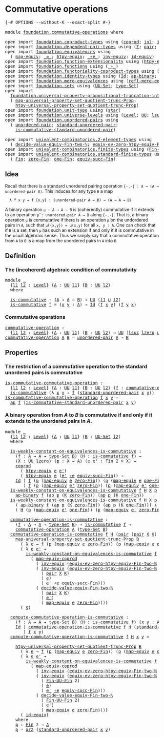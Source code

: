 # Commutative operations

<pre class="Agda"><a id="35" class="Symbol">{-#</a> <a id="39" class="Keyword">OPTIONS</a> <a id="47" class="Pragma">--without-K</a> <a id="59" class="Pragma">--exact-split</a> <a id="73" class="Symbol">#-}</a>

<a id="78" class="Keyword">module</a> <a id="85" href="foundation.commutative-operations.html" class="Module">foundation.commutative-operations</a> <a id="119" class="Keyword">where</a>

<a id="126" class="Keyword">open</a> <a id="131" class="Keyword">import</a> <a id="138" href="foundation.coproduct-types.html" class="Module">foundation.coproduct-types</a> <a id="165" class="Keyword">using</a> <a id="171" class="Symbol">(</a><a id="172" href="foundation.coproduct-types.html#1168" class="Datatype">coprod</a><a id="178" class="Symbol">;</a> <a id="180" href="foundation.coproduct-types.html#1239" class="InductiveConstructor">inl</a><a id="183" class="Symbol">;</a> <a id="185" href="foundation.coproduct-types.html#1262" class="InductiveConstructor">inr</a><a id="188" class="Symbol">)</a>
<a id="190" class="Keyword">open</a> <a id="195" class="Keyword">import</a> <a id="202" href="foundation.dependent-pair-types.html" class="Module">foundation.dependent-pair-types</a> <a id="234" class="Keyword">using</a> <a id="240" class="Symbol">(</a><a id="241" href="foundation-core.dependent-pair-types.html#502" class="Record">Σ</a><a id="242" class="Symbol">;</a> <a id="244" href="foundation-core.dependent-pair-types.html#575" class="InductiveConstructor">pair</a><a id="248" class="Symbol">;</a> <a id="250" href="foundation-core.dependent-pair-types.html#592" class="Field">pr1</a><a id="253" class="Symbol">;</a> <a id="255" href="foundation-core.dependent-pair-types.html#604" class="Field">pr2</a><a id="258" class="Symbol">)</a>
<a id="260" class="Keyword">open</a> <a id="265" class="Keyword">import</a> <a id="272" href="foundation.equivalences.html" class="Module">foundation.equivalences</a> <a id="296" class="Keyword">using</a>
  <a id="304" class="Symbol">(</a> <a id="306" href="foundation-core.equivalences.html#1807" class="Function">map-equiv</a><a id="315" class="Symbol">;</a> <a id="317" href="foundation-core.equivalences.html#1607" class="Function Operator">_≃_</a><a id="320" class="Symbol">;</a> <a id="322" href="foundation.equivalences.html#14037" class="Function">htpy-equiv</a><a id="332" class="Symbol">;</a> <a id="334" href="foundation-core.equivalences.html#7843" class="Function Operator">_∘e_</a><a id="338" class="Symbol">;</a> <a id="340" href="foundation-core.equivalences.html#5707" class="Function">inv-equiv</a><a id="349" class="Symbol">;</a> <a id="351" href="foundation-core.equivalences.html#2480" class="Function">id-equiv</a><a id="359" class="Symbol">)</a>
<a id="361" class="Keyword">open</a> <a id="366" class="Keyword">import</a> <a id="373" href="foundation.function-extensionality.html" class="Module">foundation.function-extensionality</a> <a id="408" class="Keyword">using</a> <a id="414" class="Symbol">(</a><a id="415" href="foundation.function-extensionality.html#946" class="Function">htpy-eq</a><a id="422" class="Symbol">)</a>
<a id="424" class="Keyword">open</a> <a id="429" class="Keyword">import</a> <a id="436" href="foundation.functions.html" class="Module">foundation.functions</a> <a id="457" class="Keyword">using</a> <a id="463" class="Symbol">(</a><a id="464" href="foundation-core.functions.html#407" class="Function Operator">_∘_</a><a id="467" class="Symbol">)</a>
<a id="469" class="Keyword">open</a> <a id="474" class="Keyword">import</a> <a id="481" href="foundation.functoriality-coproduct-types.html" class="Module">foundation.functoriality-coproduct-types</a> <a id="522" class="Keyword">using</a> <a id="528" class="Symbol">(</a><a id="529" href="foundation.functoriality-coproduct-types.html#4427" class="Function">map-equiv-coprod</a><a id="545" class="Symbol">)</a>
<a id="547" class="Keyword">open</a> <a id="552" class="Keyword">import</a> <a id="559" href="foundation.identity-types.html" class="Module">foundation.identity-types</a> <a id="585" class="Keyword">using</a> <a id="591" class="Symbol">(</a><a id="592" href="foundation-core.identity-types.html#641" class="Datatype">Id</a><a id="594" class="Symbol">;</a> <a id="596" href="foundation-core.identity-types.html#6352" class="Function">ap-binary</a><a id="605" class="Symbol">;</a> <a id="607" href="foundation-core.identity-types.html#2853" class="Function">ap</a><a id="609" class="Symbol">;</a> <a id="611" href="foundation-core.identity-types.html#1239" class="Function Operator">_∙_</a><a id="614" class="Symbol">)</a>
<a id="616" class="Keyword">open</a> <a id="621" class="Keyword">import</a> <a id="628" href="foundation.mere-equivalences.html" class="Module">foundation.mere-equivalences</a> <a id="657" class="Keyword">using</a> <a id="663" class="Symbol">(</a><a id="664" href="foundation.mere-equivalences.html#1762" class="Function">refl-mere-equiv</a><a id="679" class="Symbol">)</a>
<a id="681" class="Keyword">open</a> <a id="686" class="Keyword">import</a> <a id="693" href="foundation.sets.html" class="Module">foundation.sets</a> <a id="709" class="Keyword">using</a> <a id="715" class="Symbol">(</a><a id="716" href="foundation-core.sets.html#1177" class="Function">UU-Set</a><a id="722" class="Symbol">;</a> <a id="724" href="foundation-core.sets.html#1291" class="Function">type-Set</a><a id="732" class="Symbol">)</a>
<a id="734" class="Keyword">open</a> <a id="739" class="Keyword">import</a>
  <a id="748" href="foundation.universal-property-propositional-truncation-into-sets.html" class="Module">foundation.universal-property-propositional-truncation-into-sets</a> <a id="813" class="Keyword">using</a>
  <a id="821" class="Symbol">(</a> <a id="823" href="foundation.universal-property-propositional-truncation-into-sets.html#3778" class="Function">map-universal-property-set-quotient-trunc-Prop</a><a id="869" class="Symbol">;</a>
    <a id="875" href="foundation.universal-property-propositional-truncation-into-sets.html#4467" class="Function">htpy-universal-property-set-quotient-trunc-Prop</a><a id="922" class="Symbol">)</a>
<a id="924" class="Keyword">open</a> <a id="929" class="Keyword">import</a> <a id="936" href="foundation.unit-type.html" class="Module">foundation.unit-type</a> <a id="957" class="Keyword">using</a> <a id="963" class="Symbol">(</a><a id="964" href="foundation.unit-type.html#999" class="InductiveConstructor">star</a><a id="968" class="Symbol">)</a>
<a id="970" class="Keyword">open</a> <a id="975" class="Keyword">import</a> <a id="982" href="foundation.universe-levels.html" class="Module">foundation.universe-levels</a> <a id="1009" class="Keyword">using</a> <a id="1015" class="Symbol">(</a><a id="1016" href="Agda.Primitive.html#597" class="Postulate">Level</a><a id="1021" class="Symbol">;</a> <a id="1023" href="foundation-core.universe-levels.html#222" class="Primitive">UU</a><a id="1025" class="Symbol">;</a> <a id="1027" href="Agda.Primitive.html#780" class="Primitive">lsuc</a><a id="1031" class="Symbol">;</a> <a id="1033" href="Agda.Primitive.html#810" class="Primitive Operator">_⊔_</a><a id="1036" class="Symbol">;</a> <a id="1038" href="Agda.Primitive.html#764" class="Primitive">lzero</a><a id="1043" class="Symbol">)</a>
<a id="1045" class="Keyword">open</a> <a id="1050" class="Keyword">import</a> <a id="1057" href="foundation.unordered-pairs.html" class="Module">foundation.unordered-pairs</a> <a id="1084" class="Keyword">using</a>
  <a id="1092" class="Symbol">(</a> <a id="1094" href="foundation.unordered-pairs.html#2381" class="Function">unordered-pair</a><a id="1108" class="Symbol">;</a> <a id="1110" href="foundation.unordered-pairs.html#4421" class="Function">standard-unordered-pair</a><a id="1133" class="Symbol">;</a>
    <a id="1139" href="foundation.unordered-pairs.html#7349" class="Function">is-commutative-standard-unordered-pair</a><a id="1177" class="Symbol">)</a>

<a id="1180" class="Keyword">open</a> <a id="1185" class="Keyword">import</a> <a id="1192" href="univalent-combinatorics.2-element-types.html" class="Module">univalent-combinatorics.2-element-types</a> <a id="1232" class="Keyword">using</a>
  <a id="1240" class="Symbol">(</a> <a id="1242" href="univalent-combinatorics.2-element-types.html#29614" class="Function">decide-value-equiv-Fin-two-ℕ</a><a id="1270" class="Symbol">;</a> <a id="1272" href="univalent-combinatorics.2-element-types.html#18407" class="Function">equiv-ev-zero-htpy-equiv-Fin-two-ℕ</a><a id="1306" class="Symbol">)</a>
<a id="1308" class="Keyword">open</a> <a id="1313" class="Keyword">import</a> <a id="1320" href="univalent-combinatorics.finite-types.html" class="Module">univalent-combinatorics.finite-types</a> <a id="1357" class="Keyword">using</a> <a id="1363" class="Symbol">(</a><a id="1364" href="univalent-combinatorics.finite-types.html#9638" class="Function">Fin-UU-Fin</a><a id="1374" class="Symbol">)</a>
<a id="1376" class="Keyword">open</a> <a id="1381" class="Keyword">import</a> <a id="1388" href="univalent-combinatorics.standard-finite-types.html" class="Module">univalent-combinatorics.standard-finite-types</a> <a id="1434" class="Keyword">using</a>
  <a id="1442" class="Symbol">(</a> <a id="1444" href="univalent-combinatorics.standard-finite-types.html#2085" class="Function">Fin</a><a id="1447" class="Symbol">;</a> <a id="1449" href="univalent-combinatorics.standard-finite-types.html#7019" class="Function">zero-Fin</a><a id="1457" class="Symbol">;</a> <a id="1459" href="univalent-combinatorics.standard-finite-types.html#8254" class="Function">one-Fin</a><a id="1466" class="Symbol">;</a> <a id="1468" href="univalent-combinatorics.standard-finite-types.html#11714" class="Function">equiv-succ-Fin</a><a id="1482" class="Symbol">)</a>
</pre>
## Idea

Recall that there is a standard unordered pairing operation `{-,-} : A → (A → unordered-pair A)`. This induces for any type `B` a map

```md
  λ f x y → f {x,y} : (unordered-pair A → B) → (A → A → B)
```

A binary operation `μ : A → A → B` is (coherently) commutative if it extends to an operation `μ̃ : unordered-pair A → B` along `{-,-}`. That is, a binary operation `μ` is commutative if there is an operation `μ̃` on the undordered pairs in `A`, such that `μ̃({x,y}) = μ(x,y)` for all `x, y : A`. One can check that if `B` is a set, then `μ` has such an extension if and only if it is commutative in the usual algebraic sense. Thus we simply say that a commutative operation from `A` to `B` is a map from the unordered pairs in `A` into `B`.

## Definition

### The (incoherent) algebraic condition of commutativity

<pre class="Agda"><a id="2327" class="Keyword">module</a> <a id="2334" href="foundation.commutative-operations.html#2334" class="Module">_</a>
  <a id="2338" class="Symbol">{</a><a id="2339" href="foundation.commutative-operations.html#2339" class="Bound">l1</a> <a id="2342" href="foundation.commutative-operations.html#2342" class="Bound">l2</a> <a id="2345" class="Symbol">:</a> <a id="2347" href="Agda.Primitive.html#597" class="Postulate">Level</a><a id="2352" class="Symbol">}</a> <a id="2354" class="Symbol">{</a><a id="2355" href="foundation.commutative-operations.html#2355" class="Bound">A</a> <a id="2357" class="Symbol">:</a> <a id="2359" href="foundation-core.universe-levels.html#222" class="Primitive">UU</a> <a id="2362" href="foundation.commutative-operations.html#2339" class="Bound">l1</a><a id="2364" class="Symbol">}</a> <a id="2366" class="Symbol">{</a><a id="2367" href="foundation.commutative-operations.html#2367" class="Bound">B</a> <a id="2369" class="Symbol">:</a> <a id="2371" href="foundation-core.universe-levels.html#222" class="Primitive">UU</a> <a id="2374" href="foundation.commutative-operations.html#2342" class="Bound">l2</a><a id="2376" class="Symbol">}</a>
  <a id="2380" class="Keyword">where</a>
  
  <a id="2391" href="foundation.commutative-operations.html#2391" class="Function">is-commutative</a> <a id="2406" class="Symbol">:</a> <a id="2408" class="Symbol">(</a><a id="2409" href="foundation.commutative-operations.html#2355" class="Bound">A</a> <a id="2411" class="Symbol">→</a> <a id="2413" href="foundation.commutative-operations.html#2355" class="Bound">A</a> <a id="2415" class="Symbol">→</a> <a id="2417" href="foundation.commutative-operations.html#2367" class="Bound">B</a><a id="2418" class="Symbol">)</a> <a id="2420" class="Symbol">→</a> <a id="2422" href="foundation-core.universe-levels.html#222" class="Primitive">UU</a> <a id="2425" class="Symbol">(</a><a id="2426" href="foundation.commutative-operations.html#2339" class="Bound">l1</a> <a id="2429" href="Agda.Primitive.html#810" class="Primitive Operator">⊔</a> <a id="2431" href="foundation.commutative-operations.html#2342" class="Bound">l2</a><a id="2433" class="Symbol">)</a>
  <a id="2437" href="foundation.commutative-operations.html#2391" class="Function">is-commutative</a> <a id="2452" href="foundation.commutative-operations.html#2452" class="Bound">f</a> <a id="2454" class="Symbol">=</a> <a id="2456" class="Symbol">(</a><a id="2457" href="foundation.commutative-operations.html#2457" class="Bound">x</a> <a id="2459" href="foundation.commutative-operations.html#2459" class="Bound">y</a> <a id="2461" class="Symbol">:</a> <a id="2463" href="foundation.commutative-operations.html#2355" class="Bound">A</a><a id="2464" class="Symbol">)</a> <a id="2466" class="Symbol">→</a> <a id="2468" href="foundation-core.identity-types.html#641" class="Datatype">Id</a> <a id="2471" class="Symbol">(</a><a id="2472" href="foundation.commutative-operations.html#2452" class="Bound">f</a> <a id="2474" href="foundation.commutative-operations.html#2457" class="Bound">x</a> <a id="2476" href="foundation.commutative-operations.html#2459" class="Bound">y</a><a id="2477" class="Symbol">)</a> <a id="2479" class="Symbol">(</a><a id="2480" href="foundation.commutative-operations.html#2452" class="Bound">f</a> <a id="2482" href="foundation.commutative-operations.html#2459" class="Bound">y</a> <a id="2484" href="foundation.commutative-operations.html#2457" class="Bound">x</a><a id="2485" class="Symbol">)</a>
</pre>
### Commutative operations

<pre class="Agda"><a id="commutative-operation"></a><a id="2528" href="foundation.commutative-operations.html#2528" class="Function">commutative-operation</a> <a id="2550" class="Symbol">:</a>
  <a id="2554" class="Symbol">{</a><a id="2555" href="foundation.commutative-operations.html#2555" class="Bound">l1</a> <a id="2558" href="foundation.commutative-operations.html#2558" class="Bound">l2</a> <a id="2561" class="Symbol">:</a> <a id="2563" href="Agda.Primitive.html#597" class="Postulate">Level</a><a id="2568" class="Symbol">}</a> <a id="2570" class="Symbol">(</a><a id="2571" href="foundation.commutative-operations.html#2571" class="Bound">A</a> <a id="2573" class="Symbol">:</a> <a id="2575" href="foundation-core.universe-levels.html#222" class="Primitive">UU</a> <a id="2578" href="foundation.commutative-operations.html#2555" class="Bound">l1</a><a id="2580" class="Symbol">)</a> <a id="2582" class="Symbol">(</a><a id="2583" href="foundation.commutative-operations.html#2583" class="Bound">B</a> <a id="2585" class="Symbol">:</a> <a id="2587" href="foundation-core.universe-levels.html#222" class="Primitive">UU</a> <a id="2590" href="foundation.commutative-operations.html#2558" class="Bound">l2</a><a id="2592" class="Symbol">)</a> <a id="2594" class="Symbol">→</a> <a id="2596" href="foundation-core.universe-levels.html#222" class="Primitive">UU</a> <a id="2599" class="Symbol">(</a><a id="2600" href="Agda.Primitive.html#780" class="Primitive">lsuc</a> <a id="2605" href="Agda.Primitive.html#764" class="Primitive">lzero</a> <a id="2611" href="Agda.Primitive.html#810" class="Primitive Operator">⊔</a> <a id="2613" href="foundation.commutative-operations.html#2555" class="Bound">l1</a> <a id="2616" href="Agda.Primitive.html#810" class="Primitive Operator">⊔</a> <a id="2618" href="foundation.commutative-operations.html#2558" class="Bound">l2</a><a id="2620" class="Symbol">)</a>
<a id="2622" href="foundation.commutative-operations.html#2528" class="Function">commutative-operation</a> <a id="2644" href="foundation.commutative-operations.html#2644" class="Bound">A</a> <a id="2646" href="foundation.commutative-operations.html#2646" class="Bound">B</a> <a id="2648" class="Symbol">=</a> <a id="2650" href="foundation.unordered-pairs.html#2381" class="Function">unordered-pair</a> <a id="2665" href="foundation.commutative-operations.html#2644" class="Bound">A</a> <a id="2667" class="Symbol">→</a> <a id="2669" href="foundation.commutative-operations.html#2646" class="Bound">B</a>
</pre>
## Properties

### The restriction of a commutative operation to the standard unordered pairs is commutative

<pre class="Agda"><a id="is-commutative-commutative-operation"></a><a id="2794" href="foundation.commutative-operations.html#2794" class="Function">is-commutative-commutative-operation</a> <a id="2831" class="Symbol">:</a>
  <a id="2835" class="Symbol">{</a><a id="2836" href="foundation.commutative-operations.html#2836" class="Bound">l1</a> <a id="2839" href="foundation.commutative-operations.html#2839" class="Bound">l2</a> <a id="2842" class="Symbol">:</a> <a id="2844" href="Agda.Primitive.html#597" class="Postulate">Level</a><a id="2849" class="Symbol">}</a> <a id="2851" class="Symbol">{</a><a id="2852" href="foundation.commutative-operations.html#2852" class="Bound">A</a> <a id="2854" class="Symbol">:</a> <a id="2856" href="foundation-core.universe-levels.html#222" class="Primitive">UU</a> <a id="2859" href="foundation.commutative-operations.html#2836" class="Bound">l1</a><a id="2861" class="Symbol">}</a> <a id="2863" class="Symbol">{</a><a id="2864" href="foundation.commutative-operations.html#2864" class="Bound">B</a> <a id="2866" class="Symbol">:</a> <a id="2868" href="foundation-core.universe-levels.html#222" class="Primitive">UU</a> <a id="2871" href="foundation.commutative-operations.html#2839" class="Bound">l2</a><a id="2873" class="Symbol">}</a> <a id="2875" class="Symbol">(</a><a id="2876" href="foundation.commutative-operations.html#2876" class="Bound">f</a> <a id="2878" class="Symbol">:</a> <a id="2880" href="foundation.commutative-operations.html#2528" class="Function">commutative-operation</a> <a id="2902" href="foundation.commutative-operations.html#2852" class="Bound">A</a> <a id="2904" href="foundation.commutative-operations.html#2864" class="Bound">B</a><a id="2905" class="Symbol">)</a> <a id="2907" class="Symbol">→</a>
  <a id="2911" href="foundation.commutative-operations.html#2391" class="Function">is-commutative</a> <a id="2926" class="Symbol">(λ</a> <a id="2929" href="foundation.commutative-operations.html#2929" class="Bound">x</a> <a id="2931" href="foundation.commutative-operations.html#2931" class="Bound">y</a> <a id="2933" class="Symbol">→</a> <a id="2935" href="foundation.commutative-operations.html#2876" class="Bound">f</a> <a id="2937" class="Symbol">(</a><a id="2938" href="foundation.unordered-pairs.html#4421" class="Function">standard-unordered-pair</a> <a id="2962" href="foundation.commutative-operations.html#2929" class="Bound">x</a> <a id="2964" href="foundation.commutative-operations.html#2931" class="Bound">y</a><a id="2965" class="Symbol">))</a>
<a id="2968" href="foundation.commutative-operations.html#2794" class="Function">is-commutative-commutative-operation</a> <a id="3005" href="foundation.commutative-operations.html#3005" class="Bound">f</a> <a id="3007" href="foundation.commutative-operations.html#3007" class="Bound">x</a> <a id="3009" href="foundation.commutative-operations.html#3009" class="Bound">y</a> <a id="3011" class="Symbol">=</a>
  <a id="3015" href="foundation-core.identity-types.html#2853" class="Function">ap</a> <a id="3018" href="foundation.commutative-operations.html#3005" class="Bound">f</a> <a id="3020" class="Symbol">(</a><a id="3021" href="foundation.unordered-pairs.html#7349" class="Function">is-commutative-standard-unordered-pair</a> <a id="3060" href="foundation.commutative-operations.html#3007" class="Bound">x</a> <a id="3062" href="foundation.commutative-operations.html#3009" class="Bound">y</a><a id="3063" class="Symbol">)</a>
</pre>
### A binary operation from $A$ to $B$ is commutative if and only if it extends to the unordered pairs in $A$.

<pre class="Agda"><a id="3190" class="Keyword">module</a> <a id="3197" href="foundation.commutative-operations.html#3197" class="Module">_</a>
  <a id="3201" class="Symbol">{</a><a id="3202" href="foundation.commutative-operations.html#3202" class="Bound">l1</a> <a id="3205" href="foundation.commutative-operations.html#3205" class="Bound">l2</a> <a id="3208" class="Symbol">:</a> <a id="3210" href="Agda.Primitive.html#597" class="Postulate">Level</a><a id="3215" class="Symbol">}</a> <a id="3217" class="Symbol">{</a><a id="3218" href="foundation.commutative-operations.html#3218" class="Bound">A</a> <a id="3220" class="Symbol">:</a> <a id="3222" href="foundation-core.universe-levels.html#222" class="Primitive">UU</a> <a id="3225" href="foundation.commutative-operations.html#3202" class="Bound">l1</a><a id="3227" class="Symbol">}</a> <a id="3229" class="Symbol">(</a><a id="3230" href="foundation.commutative-operations.html#3230" class="Bound">B</a> <a id="3232" class="Symbol">:</a> <a id="3234" href="foundation-core.sets.html#1177" class="Function">UU-Set</a> <a id="3241" href="foundation.commutative-operations.html#3205" class="Bound">l2</a><a id="3243" class="Symbol">)</a>
  <a id="3247" class="Keyword">where</a>

  <a id="3256" href="foundation.commutative-operations.html#3256" class="Function">is-weakly-constant-on-equivalences-is-commutative</a> <a id="3306" class="Symbol">:</a>
    <a id="3312" class="Symbol">(</a><a id="3313" href="foundation.commutative-operations.html#3313" class="Bound">f</a> <a id="3315" class="Symbol">:</a> <a id="3317" href="foundation.commutative-operations.html#3218" class="Bound">A</a> <a id="3319" class="Symbol">→</a> <a id="3321" href="foundation.commutative-operations.html#3218" class="Bound">A</a> <a id="3323" class="Symbol">→</a> <a id="3325" href="foundation-core.sets.html#1291" class="Function">type-Set</a> <a id="3334" href="foundation.commutative-operations.html#3230" class="Bound">B</a><a id="3335" class="Symbol">)</a> <a id="3337" class="Symbol">(</a><a id="3338" href="foundation.commutative-operations.html#3338" class="Bound">H</a> <a id="3340" class="Symbol">:</a> <a id="3342" href="foundation.commutative-operations.html#2391" class="Function">is-commutative</a> <a id="3357" href="foundation.commutative-operations.html#3313" class="Bound">f</a><a id="3358" class="Symbol">)</a> <a id="3360" class="Symbol">→</a>
    <a id="3366" class="Symbol">(</a><a id="3367" href="foundation.commutative-operations.html#3367" class="Bound">X</a> <a id="3369" class="Symbol">:</a> <a id="3371" href="foundation-core.universe-levels.html#222" class="Primitive">UU</a> <a id="3374" href="Agda.Primitive.html#764" class="Primitive">lzero</a><a id="3379" class="Symbol">)</a> <a id="3381" class="Symbol">(</a><a id="3382" href="foundation.commutative-operations.html#3382" class="Bound">p</a> <a id="3384" class="Symbol">:</a> <a id="3386" href="foundation.commutative-operations.html#3367" class="Bound">X</a> <a id="3388" class="Symbol">→</a> <a id="3390" href="foundation.commutative-operations.html#3218" class="Bound">A</a><a id="3391" class="Symbol">)</a> <a id="3393" class="Symbol">(</a><a id="3394" href="foundation.commutative-operations.html#3394" class="Bound">e</a> <a id="3396" href="foundation.commutative-operations.html#3396" class="Bound">e&#39;</a> <a id="3399" class="Symbol">:</a> <a id="3401" href="univalent-combinatorics.standard-finite-types.html#2085" class="Function">Fin</a> <a id="3405" class="Number">2</a> <a id="3407" href="foundation-core.equivalences.html#1607" class="Function Operator">≃</a> <a id="3409" href="foundation.commutative-operations.html#3367" class="Bound">X</a><a id="3410" class="Symbol">)</a> <a id="3412" class="Symbol">→</a>
    <a id="3418" href="foundation.coproduct-types.html#1168" class="Datatype">coprod</a>
      <a id="3431" class="Symbol">(</a> <a id="3433" href="foundation.equivalences.html#14037" class="Function">htpy-equiv</a> <a id="3444" href="foundation.commutative-operations.html#3394" class="Bound">e</a> <a id="3446" href="foundation.commutative-operations.html#3396" class="Bound">e&#39;</a><a id="3448" class="Symbol">)</a>
      <a id="3456" class="Symbol">(</a> <a id="3458" href="foundation.equivalences.html#14037" class="Function">htpy-equiv</a> <a id="3469" href="foundation.commutative-operations.html#3394" class="Bound">e</a> <a id="3471" class="Symbol">(</a><a id="3472" href="foundation.commutative-operations.html#3396" class="Bound">e&#39;</a> <a id="3475" href="foundation-core.equivalences.html#7843" class="Function Operator">∘e</a> <a id="3478" href="univalent-combinatorics.standard-finite-types.html#11714" class="Function">equiv-succ-Fin</a><a id="3492" class="Symbol">))</a> <a id="3495" class="Symbol">→</a>
    <a id="3501" href="foundation-core.identity-types.html#641" class="Datatype">Id</a> <a id="3504" class="Symbol">(</a> <a id="3506" href="foundation.commutative-operations.html#3313" class="Bound">f</a> <a id="3508" class="Symbol">(</a><a id="3509" href="foundation.commutative-operations.html#3382" class="Bound">p</a> <a id="3511" class="Symbol">(</a><a id="3512" href="foundation-core.equivalences.html#1807" class="Function">map-equiv</a> <a id="3522" href="foundation.commutative-operations.html#3394" class="Bound">e</a> <a id="3524" href="univalent-combinatorics.standard-finite-types.html#7019" class="Function">zero-Fin</a><a id="3532" class="Symbol">))</a> <a id="3535" class="Symbol">(</a><a id="3536" href="foundation.commutative-operations.html#3382" class="Bound">p</a> <a id="3538" class="Symbol">(</a><a id="3539" href="foundation-core.equivalences.html#1807" class="Function">map-equiv</a> <a id="3549" href="foundation.commutative-operations.html#3394" class="Bound">e</a> <a id="3551" href="univalent-combinatorics.standard-finite-types.html#8254" class="Function">one-Fin</a><a id="3558" class="Symbol">)))</a>
       <a id="3569" class="Symbol">(</a> <a id="3571" href="foundation.commutative-operations.html#3313" class="Bound">f</a> <a id="3573" class="Symbol">(</a><a id="3574" href="foundation.commutative-operations.html#3382" class="Bound">p</a> <a id="3576" class="Symbol">(</a><a id="3577" href="foundation-core.equivalences.html#1807" class="Function">map-equiv</a> <a id="3587" href="foundation.commutative-operations.html#3396" class="Bound">e&#39;</a> <a id="3590" href="univalent-combinatorics.standard-finite-types.html#7019" class="Function">zero-Fin</a><a id="3598" class="Symbol">))</a> <a id="3601" class="Symbol">(</a><a id="3602" href="foundation.commutative-operations.html#3382" class="Bound">p</a> <a id="3604" class="Symbol">(</a><a id="3605" href="foundation-core.equivalences.html#1807" class="Function">map-equiv</a> <a id="3615" href="foundation.commutative-operations.html#3396" class="Bound">e&#39;</a> <a id="3618" href="univalent-combinatorics.standard-finite-types.html#8254" class="Function">one-Fin</a><a id="3625" class="Symbol">)))</a>
  <a id="3631" href="foundation.commutative-operations.html#3256" class="Function">is-weakly-constant-on-equivalences-is-commutative</a> <a id="3681" href="foundation.commutative-operations.html#3681" class="Bound">f</a> <a id="3683" href="foundation.commutative-operations.html#3683" class="Bound">H</a> <a id="3685" href="foundation.commutative-operations.html#3685" class="Bound">X</a> <a id="3687" href="foundation.commutative-operations.html#3687" class="Bound">p</a> <a id="3689" href="foundation.commutative-operations.html#3689" class="Bound">e</a> <a id="3691" href="foundation.commutative-operations.html#3691" class="Bound">e&#39;</a> <a id="3694" class="Symbol">(</a><a id="3695" href="foundation.coproduct-types.html#1239" class="InductiveConstructor">inl</a> <a id="3699" href="foundation.commutative-operations.html#3699" class="Bound">K</a><a id="3700" class="Symbol">)</a> <a id="3702" class="Symbol">=</a>
    <a id="3708" href="foundation-core.identity-types.html#6352" class="Function">ap-binary</a> <a id="3718" href="foundation.commutative-operations.html#3681" class="Bound">f</a> <a id="3720" class="Symbol">(</a><a id="3721" href="foundation-core.identity-types.html#2853" class="Function">ap</a> <a id="3724" href="foundation.commutative-operations.html#3687" class="Bound">p</a> <a id="3726" class="Symbol">(</a><a id="3727" href="foundation.commutative-operations.html#3699" class="Bound">K</a> <a id="3729" href="univalent-combinatorics.standard-finite-types.html#7019" class="Function">zero-Fin</a><a id="3737" class="Symbol">))</a> <a id="3740" class="Symbol">(</a><a id="3741" href="foundation-core.identity-types.html#2853" class="Function">ap</a> <a id="3744" href="foundation.commutative-operations.html#3687" class="Bound">p</a> <a id="3746" class="Symbol">(</a><a id="3747" href="foundation.commutative-operations.html#3699" class="Bound">K</a> <a id="3749" href="univalent-combinatorics.standard-finite-types.html#8254" class="Function">one-Fin</a><a id="3756" class="Symbol">))</a>
  <a id="3761" href="foundation.commutative-operations.html#3256" class="Function">is-weakly-constant-on-equivalences-is-commutative</a> <a id="3811" href="foundation.commutative-operations.html#3811" class="Bound">f</a> <a id="3813" href="foundation.commutative-operations.html#3813" class="Bound">H</a> <a id="3815" href="foundation.commutative-operations.html#3815" class="Bound">X</a> <a id="3817" href="foundation.commutative-operations.html#3817" class="Bound">p</a> <a id="3819" href="foundation.commutative-operations.html#3819" class="Bound">e</a> <a id="3821" href="foundation.commutative-operations.html#3821" class="Bound">e&#39;</a> <a id="3824" class="Symbol">(</a><a id="3825" href="foundation.coproduct-types.html#1262" class="InductiveConstructor">inr</a> <a id="3829" href="foundation.commutative-operations.html#3829" class="Bound">K</a><a id="3830" class="Symbol">)</a> <a id="3832" class="Symbol">=</a>
    <a id="3838" class="Symbol">(</a> <a id="3840" href="foundation-core.identity-types.html#6352" class="Function">ap-binary</a> <a id="3850" href="foundation.commutative-operations.html#3811" class="Bound">f</a> <a id="3852" class="Symbol">(</a><a id="3853" href="foundation-core.identity-types.html#2853" class="Function">ap</a> <a id="3856" href="foundation.commutative-operations.html#3817" class="Bound">p</a> <a id="3858" class="Symbol">(</a><a id="3859" href="foundation.commutative-operations.html#3829" class="Bound">K</a> <a id="3861" href="univalent-combinatorics.standard-finite-types.html#7019" class="Function">zero-Fin</a><a id="3869" class="Symbol">))</a> <a id="3872" class="Symbol">(</a><a id="3873" href="foundation-core.identity-types.html#2853" class="Function">ap</a> <a id="3876" href="foundation.commutative-operations.html#3817" class="Bound">p</a> <a id="3878" class="Symbol">(</a><a id="3879" href="foundation.commutative-operations.html#3829" class="Bound">K</a> <a id="3881" href="univalent-combinatorics.standard-finite-types.html#8254" class="Function">one-Fin</a><a id="3888" class="Symbol">)))</a> <a id="3892" href="foundation-core.identity-types.html#1239" class="Function Operator">∙</a>
    <a id="3898" class="Symbol">(</a> <a id="3900" href="foundation.commutative-operations.html#3813" class="Bound">H</a> <a id="3902" class="Symbol">(</a><a id="3903" href="foundation.commutative-operations.html#3817" class="Bound">p</a> <a id="3905" class="Symbol">(</a><a id="3906" href="foundation-core.equivalences.html#1807" class="Function">map-equiv</a> <a id="3916" href="foundation.commutative-operations.html#3821" class="Bound">e&#39;</a> <a id="3919" href="univalent-combinatorics.standard-finite-types.html#8254" class="Function">one-Fin</a><a id="3926" class="Symbol">))</a> <a id="3929" class="Symbol">(</a><a id="3930" href="foundation.commutative-operations.html#3817" class="Bound">p</a> <a id="3932" class="Symbol">(</a><a id="3933" href="foundation-core.equivalences.html#1807" class="Function">map-equiv</a> <a id="3943" href="foundation.commutative-operations.html#3821" class="Bound">e&#39;</a> <a id="3946" href="univalent-combinatorics.standard-finite-types.html#7019" class="Function">zero-Fin</a><a id="3954" class="Symbol">)))</a>
  
  <a id="3963" href="foundation.commutative-operations.html#3963" class="Function">commutative-operation-is-commutative</a> <a id="4000" class="Symbol">:</a>
    <a id="4006" class="Symbol">(</a><a id="4007" href="foundation.commutative-operations.html#4007" class="Bound">f</a> <a id="4009" class="Symbol">:</a> <a id="4011" href="foundation.commutative-operations.html#3218" class="Bound">A</a> <a id="4013" class="Symbol">→</a> <a id="4015" href="foundation.commutative-operations.html#3218" class="Bound">A</a> <a id="4017" class="Symbol">→</a> <a id="4019" href="foundation-core.sets.html#1291" class="Function">type-Set</a> <a id="4028" href="foundation.commutative-operations.html#3230" class="Bound">B</a><a id="4029" class="Symbol">)</a> <a id="4031" class="Symbol">→</a> <a id="4033" href="foundation.commutative-operations.html#2391" class="Function">is-commutative</a> <a id="4048" href="foundation.commutative-operations.html#4007" class="Bound">f</a> <a id="4050" class="Symbol">→</a>
    <a id="4056" href="foundation.commutative-operations.html#2528" class="Function">commutative-operation</a> <a id="4078" href="foundation.commutative-operations.html#3218" class="Bound">A</a> <a id="4080" class="Symbol">(</a><a id="4081" href="foundation-core.sets.html#1291" class="Function">type-Set</a> <a id="4090" href="foundation.commutative-operations.html#3230" class="Bound">B</a><a id="4091" class="Symbol">)</a>
  <a id="4095" href="foundation.commutative-operations.html#3963" class="Function">commutative-operation-is-commutative</a> <a id="4132" href="foundation.commutative-operations.html#4132" class="Bound">f</a> <a id="4134" href="foundation.commutative-operations.html#4134" class="Bound">H</a> <a id="4136" class="Symbol">(</a><a id="4137" href="foundation-core.dependent-pair-types.html#575" class="InductiveConstructor">pair</a> <a id="4142" class="Symbol">(</a><a id="4143" href="foundation-core.dependent-pair-types.html#575" class="InductiveConstructor">pair</a> <a id="4148" href="foundation.commutative-operations.html#4148" class="Bound">X</a> <a id="4150" href="foundation.commutative-operations.html#4150" class="Bound">K</a><a id="4151" class="Symbol">)</a> <a id="4153" href="foundation.commutative-operations.html#4153" class="Bound">p</a><a id="4154" class="Symbol">)</a> <a id="4156" class="Symbol">=</a>
    <a id="4162" href="foundation.universal-property-propositional-truncation-into-sets.html#3778" class="Function">map-universal-property-set-quotient-trunc-Prop</a> <a id="4209" href="foundation.commutative-operations.html#3230" class="Bound">B</a>
      <a id="4217" class="Symbol">(</a> <a id="4219" class="Symbol">λ</a> <a id="4221" href="foundation.commutative-operations.html#4221" class="Bound">e</a> <a id="4223" class="Symbol">→</a> <a id="4225" href="foundation.commutative-operations.html#4132" class="Bound">f</a> <a id="4227" class="Symbol">(</a><a id="4228" href="foundation.commutative-operations.html#4153" class="Bound">p</a> <a id="4230" class="Symbol">(</a><a id="4231" href="foundation-core.equivalences.html#1807" class="Function">map-equiv</a> <a id="4241" href="foundation.commutative-operations.html#4221" class="Bound">e</a> <a id="4243" href="univalent-combinatorics.standard-finite-types.html#7019" class="Function">zero-Fin</a><a id="4251" class="Symbol">))</a> <a id="4254" class="Symbol">(</a><a id="4255" href="foundation.commutative-operations.html#4153" class="Bound">p</a> <a id="4257" class="Symbol">(</a><a id="4258" href="foundation-core.equivalences.html#1807" class="Function">map-equiv</a> <a id="4268" href="foundation.commutative-operations.html#4221" class="Bound">e</a> <a id="4270" href="univalent-combinatorics.standard-finite-types.html#8254" class="Function">one-Fin</a><a id="4277" class="Symbol">)))</a>
      <a id="4287" class="Symbol">(</a> <a id="4289" class="Symbol">λ</a> <a id="4291" href="foundation.commutative-operations.html#4291" class="Bound">e</a> <a id="4293" href="foundation.commutative-operations.html#4293" class="Bound">e&#39;</a> <a id="4296" class="Symbol">→</a>
        <a id="4306" href="foundation.commutative-operations.html#3256" class="Function">is-weakly-constant-on-equivalences-is-commutative</a> <a id="4356" href="foundation.commutative-operations.html#4132" class="Bound">f</a> <a id="4358" href="foundation.commutative-operations.html#4134" class="Bound">H</a> <a id="4360" href="foundation.commutative-operations.html#4148" class="Bound">X</a> <a id="4362" href="foundation.commutative-operations.html#4153" class="Bound">p</a> <a id="4364" href="foundation.commutative-operations.html#4291" class="Bound">e</a> <a id="4366" href="foundation.commutative-operations.html#4293" class="Bound">e&#39;</a>
          <a id="4379" class="Symbol">(</a> <a id="4381" href="foundation.functoriality-coproduct-types.html#4427" class="Function">map-equiv-coprod</a>
            <a id="4410" class="Symbol">(</a> <a id="4412" href="foundation-core.equivalences.html#5707" class="Function">inv-equiv</a> <a id="4422" class="Symbol">(</a><a id="4423" href="univalent-combinatorics.2-element-types.html#18407" class="Function">equiv-ev-zero-htpy-equiv-Fin-two-ℕ</a> <a id="4458" class="Symbol">(</a><a id="4459" href="foundation-core.dependent-pair-types.html#575" class="InductiveConstructor">pair</a> <a id="4464" href="foundation.commutative-operations.html#4148" class="Bound">X</a> <a id="4466" href="foundation.commutative-operations.html#4150" class="Bound">K</a><a id="4467" class="Symbol">)</a> <a id="4469" href="foundation.commutative-operations.html#4291" class="Bound">e</a> <a id="4471" href="foundation.commutative-operations.html#4293" class="Bound">e&#39;</a><a id="4473" class="Symbol">))</a>
            <a id="4488" class="Symbol">(</a> <a id="4490" href="foundation-core.equivalences.html#5707" class="Function">inv-equiv</a> <a id="4500" class="Symbol">(</a><a id="4501" href="univalent-combinatorics.2-element-types.html#18407" class="Function">equiv-ev-zero-htpy-equiv-Fin-two-ℕ</a>
              <a id="4550" class="Symbol">(</a> <a id="4552" href="foundation-core.dependent-pair-types.html#575" class="InductiveConstructor">pair</a> <a id="4557" href="foundation.commutative-operations.html#4148" class="Bound">X</a> <a id="4559" href="foundation.commutative-operations.html#4150" class="Bound">K</a><a id="4560" class="Symbol">)</a>
              <a id="4576" class="Symbol">(</a> <a id="4578" href="foundation.commutative-operations.html#4291" class="Bound">e</a><a id="4579" class="Symbol">)</a>
              <a id="4595" class="Symbol">(</a> <a id="4597" href="foundation.commutative-operations.html#4293" class="Bound">e&#39;</a> <a id="4600" href="foundation-core.equivalences.html#7843" class="Function Operator">∘e</a> <a id="4603" href="univalent-combinatorics.standard-finite-types.html#11714" class="Function">equiv-succ-Fin</a><a id="4617" class="Symbol">)))</a>
            <a id="4633" class="Symbol">(</a> <a id="4635" href="univalent-combinatorics.2-element-types.html#29614" class="Function">decide-value-equiv-Fin-two-ℕ</a>
              <a id="4678" class="Symbol">(</a> <a id="4680" href="foundation-core.dependent-pair-types.html#575" class="InductiveConstructor">pair</a> <a id="4685" href="foundation.commutative-operations.html#4148" class="Bound">X</a> <a id="4687" href="foundation.commutative-operations.html#4150" class="Bound">K</a><a id="4688" class="Symbol">)</a>
              <a id="4704" class="Symbol">(</a> <a id="4706" href="foundation.commutative-operations.html#4293" class="Bound">e&#39;</a><a id="4708" class="Symbol">)</a>
              <a id="4724" class="Symbol">(</a> <a id="4726" href="foundation-core.equivalences.html#1807" class="Function">map-equiv</a> <a id="4736" href="foundation.commutative-operations.html#4291" class="Bound">e</a> <a id="4738" href="univalent-combinatorics.standard-finite-types.html#7019" class="Function">zero-Fin</a><a id="4746" class="Symbol">))))</a>
      <a id="4757" class="Symbol">(</a> <a id="4759" href="foundation.commutative-operations.html#4150" class="Bound">K</a><a id="4760" class="Symbol">)</a>

  <a id="4765" href="foundation.commutative-operations.html#4765" class="Function">compute-commutative-operation-is-commutative</a> <a id="4810" class="Symbol">:</a>
    <a id="4816" class="Symbol">(</a><a id="4817" href="foundation.commutative-operations.html#4817" class="Bound">f</a> <a id="4819" class="Symbol">:</a> <a id="4821" href="foundation.commutative-operations.html#3218" class="Bound">A</a> <a id="4823" class="Symbol">→</a> <a id="4825" href="foundation.commutative-operations.html#3218" class="Bound">A</a> <a id="4827" class="Symbol">→</a> <a id="4829" href="foundation-core.sets.html#1291" class="Function">type-Set</a> <a id="4838" href="foundation.commutative-operations.html#3230" class="Bound">B</a><a id="4839" class="Symbol">)</a> <a id="4841" class="Symbol">(</a><a id="4842" href="foundation.commutative-operations.html#4842" class="Bound">H</a> <a id="4844" class="Symbol">:</a> <a id="4846" href="foundation.commutative-operations.html#2391" class="Function">is-commutative</a> <a id="4861" href="foundation.commutative-operations.html#4817" class="Bound">f</a><a id="4862" class="Symbol">)</a> <a id="4864" class="Symbol">(</a><a id="4865" href="foundation.commutative-operations.html#4865" class="Bound">x</a> <a id="4867" href="foundation.commutative-operations.html#4867" class="Bound">y</a> <a id="4869" class="Symbol">:</a> <a id="4871" href="foundation.commutative-operations.html#3218" class="Bound">A</a><a id="4872" class="Symbol">)</a> <a id="4874" class="Symbol">→</a>
    <a id="4880" href="foundation-core.identity-types.html#641" class="Datatype">Id</a> <a id="4883" class="Symbol">(</a> <a id="4885" href="foundation.commutative-operations.html#3963" class="Function">commutative-operation-is-commutative</a> <a id="4922" href="foundation.commutative-operations.html#4817" class="Bound">f</a> <a id="4924" href="foundation.commutative-operations.html#4842" class="Bound">H</a> <a id="4926" class="Symbol">(</a><a id="4927" href="foundation.unordered-pairs.html#4421" class="Function">standard-unordered-pair</a> <a id="4951" href="foundation.commutative-operations.html#4865" class="Bound">x</a> <a id="4953" href="foundation.commutative-operations.html#4867" class="Bound">y</a><a id="4954" class="Symbol">))</a>
       <a id="4964" class="Symbol">(</a> <a id="4966" href="foundation.commutative-operations.html#4817" class="Bound">f</a> <a id="4968" href="foundation.commutative-operations.html#4865" class="Bound">x</a> <a id="4970" href="foundation.commutative-operations.html#4867" class="Bound">y</a><a id="4971" class="Symbol">)</a>
  <a id="4975" href="foundation.commutative-operations.html#4765" class="Function">compute-commutative-operation-is-commutative</a> <a id="5020" href="foundation.commutative-operations.html#5020" class="Bound">f</a> <a id="5022" href="foundation.commutative-operations.html#5022" class="Bound">H</a> <a id="5024" href="foundation.commutative-operations.html#5024" class="Bound">x</a> <a id="5026" href="foundation.commutative-operations.html#5026" class="Bound">y</a> <a id="5028" class="Symbol">=</a>
    
    <a id="5039" href="foundation.universal-property-propositional-truncation-into-sets.html#4467" class="Function">htpy-universal-property-set-quotient-trunc-Prop</a> <a id="5087" href="foundation.commutative-operations.html#3230" class="Bound">B</a>
      <a id="5095" class="Symbol">(</a> <a id="5097" class="Symbol">λ</a> <a id="5099" href="foundation.commutative-operations.html#5099" class="Bound">e</a> <a id="5101" class="Symbol">→</a> <a id="5103" href="foundation.commutative-operations.html#5020" class="Bound">f</a> <a id="5105" class="Symbol">(</a><a id="5106" href="foundation.commutative-operations.html#5679" class="Function">p</a> <a id="5108" class="Symbol">(</a><a id="5109" href="foundation-core.equivalences.html#1807" class="Function">map-equiv</a> <a id="5119" href="foundation.commutative-operations.html#5099" class="Bound">e</a> <a id="5121" href="univalent-combinatorics.standard-finite-types.html#7019" class="Function">zero-Fin</a><a id="5129" class="Symbol">))</a> <a id="5132" class="Symbol">(</a><a id="5133" href="foundation.commutative-operations.html#5679" class="Function">p</a> <a id="5135" class="Symbol">(</a><a id="5136" href="foundation-core.equivalences.html#1807" class="Function">map-equiv</a> <a id="5146" href="foundation.commutative-operations.html#5099" class="Bound">e</a> <a id="5148" href="univalent-combinatorics.standard-finite-types.html#8254" class="Function">one-Fin</a><a id="5155" class="Symbol">)))</a>
      <a id="5165" class="Symbol">(</a> <a id="5167" class="Symbol">λ</a> <a id="5169" href="foundation.commutative-operations.html#5169" class="Bound">e</a> <a id="5171" href="foundation.commutative-operations.html#5171" class="Bound">e&#39;</a> <a id="5174" class="Symbol">→</a>
        <a id="5184" href="foundation.commutative-operations.html#3256" class="Function">is-weakly-constant-on-equivalences-is-commutative</a> <a id="5234" href="foundation.commutative-operations.html#5020" class="Bound">f</a> <a id="5236" href="foundation.commutative-operations.html#5022" class="Bound">H</a> <a id="5238" class="Symbol">(</a><a id="5239" href="univalent-combinatorics.standard-finite-types.html#2085" class="Function">Fin</a> <a id="5243" class="Number">2</a><a id="5244" class="Symbol">)</a> <a id="5246" href="foundation.commutative-operations.html#5679" class="Function">p</a> <a id="5248" href="foundation.commutative-operations.html#5169" class="Bound">e</a> <a id="5250" href="foundation.commutative-operations.html#5171" class="Bound">e&#39;</a>
          <a id="5263" class="Symbol">(</a> <a id="5265" href="foundation.functoriality-coproduct-types.html#4427" class="Function">map-equiv-coprod</a>
            <a id="5294" class="Symbol">(</a> <a id="5296" href="foundation-core.equivalences.html#5707" class="Function">inv-equiv</a> <a id="5306" class="Symbol">(</a><a id="5307" href="univalent-combinatorics.2-element-types.html#18407" class="Function">equiv-ev-zero-htpy-equiv-Fin-two-ℕ</a> <a id="5342" class="Symbol">(</a><a id="5343" href="univalent-combinatorics.finite-types.html#9638" class="Function">Fin-UU-Fin</a> <a id="5354" class="Number">2</a><a id="5355" class="Symbol">)</a> <a id="5357" href="foundation.commutative-operations.html#5169" class="Bound">e</a> <a id="5359" href="foundation.commutative-operations.html#5171" class="Bound">e&#39;</a><a id="5361" class="Symbol">))</a>
            <a id="5376" class="Symbol">(</a> <a id="5378" href="foundation-core.equivalences.html#5707" class="Function">inv-equiv</a> <a id="5388" class="Symbol">(</a><a id="5389" href="univalent-combinatorics.2-element-types.html#18407" class="Function">equiv-ev-zero-htpy-equiv-Fin-two-ℕ</a>
              <a id="5438" class="Symbol">(</a> <a id="5440" href="univalent-combinatorics.finite-types.html#9638" class="Function">Fin-UU-Fin</a> <a id="5451" class="Number">2</a><a id="5452" class="Symbol">)</a>
              <a id="5468" class="Symbol">(</a> <a id="5470" href="foundation.commutative-operations.html#5169" class="Bound">e</a><a id="5471" class="Symbol">)</a>
              <a id="5487" class="Symbol">(</a> <a id="5489" href="foundation.commutative-operations.html#5171" class="Bound">e&#39;</a> <a id="5492" href="foundation-core.equivalences.html#7843" class="Function Operator">∘e</a> <a id="5495" href="univalent-combinatorics.standard-finite-types.html#11714" class="Function">equiv-succ-Fin</a><a id="5509" class="Symbol">)))</a>
            <a id="5525" class="Symbol">(</a> <a id="5527" href="univalent-combinatorics.2-element-types.html#29614" class="Function">decide-value-equiv-Fin-two-ℕ</a>
              <a id="5570" class="Symbol">(</a> <a id="5572" href="univalent-combinatorics.finite-types.html#9638" class="Function">Fin-UU-Fin</a> <a id="5583" class="Number">2</a><a id="5584" class="Symbol">)</a>
              <a id="5600" class="Symbol">(</a> <a id="5602" href="foundation.commutative-operations.html#5171" class="Bound">e&#39;</a><a id="5604" class="Symbol">)</a>
              <a id="5620" class="Symbol">(</a> <a id="5622" href="foundation-core.equivalences.html#1807" class="Function">map-equiv</a> <a id="5632" href="foundation.commutative-operations.html#5169" class="Bound">e</a> <a id="5634" href="univalent-combinatorics.standard-finite-types.html#7019" class="Function">zero-Fin</a><a id="5642" class="Symbol">))))</a>
      <a id="5653" class="Symbol">(</a> <a id="5655" href="foundation-core.equivalences.html#2480" class="Function">id-equiv</a><a id="5663" class="Symbol">)</a>
    <a id="5669" class="Keyword">where</a>
    <a id="5679" href="foundation.commutative-operations.html#5679" class="Function">p</a> <a id="5681" class="Symbol">:</a> <a id="5683" href="univalent-combinatorics.standard-finite-types.html#2085" class="Function">Fin</a> <a id="5687" class="Number">2</a> <a id="5689" class="Symbol">→</a> <a id="5691" href="foundation.commutative-operations.html#3218" class="Bound">A</a>
    <a id="5697" href="foundation.commutative-operations.html#5679" class="Function">p</a> <a id="5699" class="Symbol">=</a> <a id="5701" href="foundation-core.dependent-pair-types.html#604" class="Field">pr2</a> <a id="5705" class="Symbol">(</a><a id="5706" href="foundation.unordered-pairs.html#4421" class="Function">standard-unordered-pair</a> <a id="5730" href="foundation.commutative-operations.html#5024" class="Bound">x</a> <a id="5732" href="foundation.commutative-operations.html#5026" class="Bound">y</a><a id="5733" class="Symbol">)</a>
</pre>